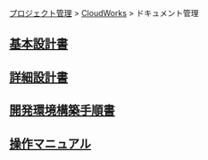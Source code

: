 [プロジェクト管理](../../index.html) > [CloudWorks](../index.html) > ドキュメント管理

## [基本設計書](./basic-design-documents/index.html)<br>

## [詳細設計書](./detail-design-documents/index.html)<br>
## [開発環境構築手順書](./dev-env-const-documents/index.html)<br>
## [操作マニュアル](./operation-manual/index.html)<br>
